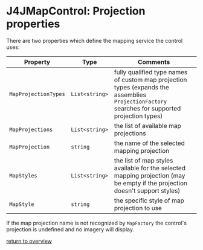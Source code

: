 # J4JMapControl: Projection properties

There are two properties which define the mapping service the control uses:

|Property|Type|Comments|
|--------|----|--------|
|`MapProjectionTypes`|`List<string>`|fully qualified type names of custom map projection types (expands the assemblies `ProjectionFactory` searches for supported projection types)|
|`MapProjections`|`List<string>`|the list of available map projections|
|`MapProjection`|`string`|the name of the selected mapping projection|
|`MapStyles`|`List<string>`|the list of map styles available for the selected mapping projection (may be empty if the projection doesn't support styles)|
|`MapStyle`|`string`|the specific style of map projection to use|

If the map projection name is not recognized by `MapFactory` the control's projection is undefined and no imagery will display.

[return to overview](map-control.md#basic-usage)
